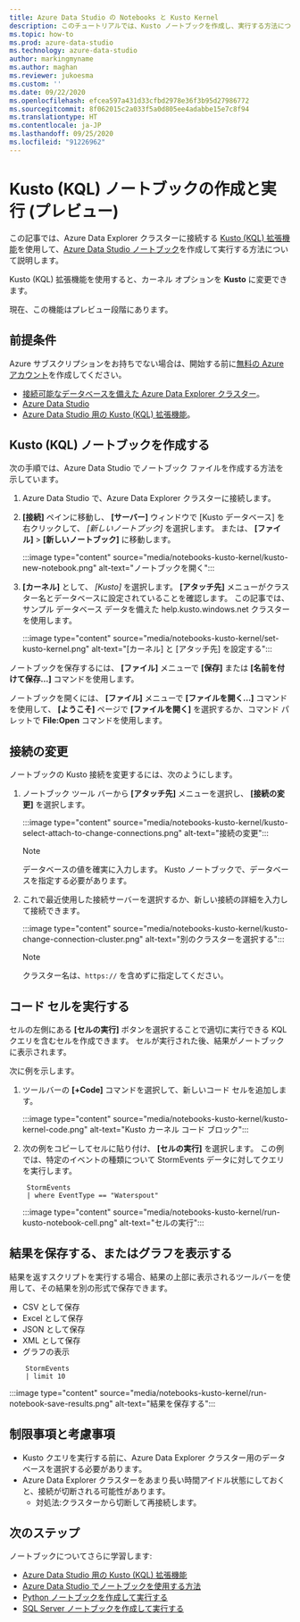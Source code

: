 ```yaml
---
title: Azure Data Studio の Notebooks と Kusto Kernel
description: このチュートリアルでは、Kusto ノートブックを作成し、実行する方法について説明します。
ms.topic: how-to
ms.prod: azure-data-studio
ms.technology: azure-data-studio
author: markingmyname
ms.author: maghan
ms.reviewer: jukoesma
ms.custom: ''
ms.date: 09/22/2020
ms.openlocfilehash: efcea597a431d33cfbd2978e36f3b95d27986772
ms.sourcegitcommit: 8f062015c2a033f5a0d805ee4adabbe15e7c8f94
ms.translationtype: HT
ms.contentlocale: ja-JP
ms.lasthandoff: 09/25/2020
ms.locfileid: "91226962"
---
```

# <a name="create-and-run-a-kusto-kql-notebook-preview"></a>Kusto (KQL) ノートブックの作成と実行 (プレビュー)

この記事では、Azure Data Explorer クラスターに接続する [Kusto (KQL) 拡張機能](../extensions/kusto-extension.md)を使用して、[Azure Data Studio ノートブック](../notebooks-guidance.md)を作成して実行する方法について説明します。

Kusto (KQL) 拡張機能を使用すると、カーネル オプションを **Kusto** に変更できます。

現在、この機能はプレビュー段階にあります。

## <a name="prerequisites"></a>前提条件

Azure サブスクリプションをお持ちでない場合は、開始する前に[無料の Azure アカウント](https://azure.microsoft.com/free/)を作成してください。

- [接続可能なデータベースを備えた Azure Data Explorer クラスター](https://docs.microsoft.com/azure/data-explorer/create-cluster-database-portal)。
- [Azure Data Studio](../download-azure-data-studio.md)
- [Azure Data Studio 用の Kusto (KQL) 拡張機能](../extensions/kusto-extension.md)。

## <a name="create-a-kusto-kql-notebook"></a>Kusto (KQL) ノートブックを作成する

次の手順では、Azure Data Studio でノートブック ファイルを作成する方法を示しています。

1. Azure Data Studio で、Azure Data Explorer クラスターに接続します。

2. **[接続]** ペインに移動し、 **[サーバー]** ウィンドウで [Kusto データベース] を右クリックして、 *[新しいノートブック]* を選択します。 または、 **[ファイル]**  >  **[新しいノートブック]** に移動します。

   :::image type="content" source="media/notebooks-kusto-kernel/kusto-new-notebook.png" alt-text="ノートブックを開く":::

3. **[カーネル]** として、 *[Kusto]* を選択します。 **[アタッチ先]** メニューがクラスター名とデータベースに設定されていることを確認します。 この記事では、サンプル データベース データを備えた help.kusto.windows.net クラスターを使用します。

   :::image type="content" source="media/notebooks-kusto-kernel/set-kusto-kernel.png" alt-text="[カーネル] と [アタッチ先] を設定する":::

ノートブックを保存するには、 **[ファイル]** メニューで **[保存]** または **[名前を付けて保存...]** コマンドを使用します。

ノートブックを開くには、 **[ファイル]** メニューで **[ファイルを開く...]** コマンドを使用して、 **[ようこそ]** ページで **[ファイルを開く]** を選択するか、コマンド パレットで **File:Open** コマンドを使用します。

## <a name="change-the-connection"></a>接続の変更

ノートブックの Kusto 接続を変更するには、次のようにします。

1. ノートブック ツール バーから **[アタッチ先]** メニューを選択し、 **[接続の変更]** を選択します。

   :::image type="content" source="media/notebooks-kusto-kernel/kusto-select-attach-to-change-connections.png" alt-text="接続の変更":::

   > [!Note]
   > データベースの値を確実に入力します。 Kusto ノートブックで、データベースを指定する必要があります。

2. これで最近使用した接続サーバーを選択するか、新しい接続の詳細を入力して接続できます。

   :::image type="content" source="media/notebooks-kusto-kernel/kusto-change-connection-cluster.png" alt-text="別のクラスターを選択する":::

   > [!Note]
   > クラスター名は、`https://` を含めずに指定してください。

## <a name="run-a-code-cell"></a>コード セルを実行する

セルの左側にある **[セルの実行]** ボタンを選択することで適切に実行できる KQL クエリを含むセルを作成できます。 セルが実行された後、結果がノートブックに表示されます。

次に例を示します。

1. ツールバーの **[+Code]** コマンドを選択して、新しいコード セルを追加します。

   :::image type="content" source="media/notebooks-kusto-kernel/kusto-kernel-code.png" alt-text="Kusto カーネル コード ブロック":::

2. 次の例をコピーしてセルに貼り付け、 **[セルの実行]** を選択します。 この例では、特定のイベントの種類について StormEvents データに対してクエリを実行します。

   ```kusto
    StormEvents
    | where EventType == "Waterspout"
   ```

   :::image type="content" source="media/notebooks-kusto-kernel/run-kusto-notebook-cell.png" alt-text="セルの実行":::

## <a name="save-the-result-or-show-chart"></a>結果を保存する、またはグラフを表示する

結果を返すスクリプトを実行する場合、結果の上部に表示されるツールバーを使用して、その結果を別の形式で保存できます。

- CSV として保存
- Excel として保存
- JSON として保存
- XML として保存
- グラフの表示

```kusto
    StormEvents
    | limit 10
```

:::image type="content" source="media/notebooks-kusto-kernel/run-notebook-save-results.png" alt-text="結果を保存する":::

## <a name="limitations-and-considerations"></a>制限事項と考慮事項

- Kusto クエリを実行する前に、Azure Data Explorer クラスター用のデータベースを選択する必要があります。
- Azure Data Explorer クラスターをあまり長い時間アイドル状態にしておくと、接続が切断される可能性があります。
    - 対処法:クラスターから切断して再接続します。

## <a name="next-steps"></a>次のステップ

ノートブックについてさらに学習します:

- [Azure Data Studio 用の Kusto (KQL) 拡張機能](../extensions/kusto-extension.md)
- [Azure Data Studio でノートブックを使用する方法](../notebooks-guidance.md)
- [Python ノートブックを作成して実行する](../notebooks-tutorial-python-kernel.md)
- [SQL Server ノートブックを作成して実行する](../notebooks-tutorial-sql-kernel.md)
